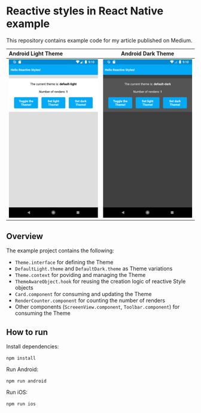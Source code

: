 # Reactive styles in React Native example

This repository contains example code for my article published on Medium.

| Android Light Theme | Android Dark Theme |
| :------------- | :----------: |
| ![AndroidLightTheme](./.wiki/android_light_theme.png) | ![AndroidDarkTheme](./.wiki/android_dark_theme.png) |

## Overview

The example project contains the following:
- `Theme.interface` for defining the Theme
- `DefaultLight.theme` and `DefaultDark.theme` as Theme variations
- `Theme.context` for poviding and managing the Theme
- `ThemeAwareObject.hook` for reusing the creation logic of reactive Style objects
- `Card.component` for consuming and updating the Theme
- `RenderCounter.component` for counting the number of renders
- Other components (`ScreeenView.component`, `Toolbar.component`) for consuming the Theme

## How to run

Install dependencies:
```
npm install
```

Run Android:
```
npm run android
```

Run iOS:
```
npm run ios
```